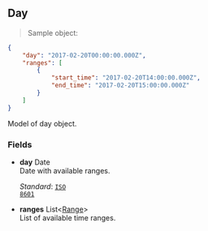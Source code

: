 
## Day

> Sample object:

```json
{
    "day": "2017-02-20T00:00:00.000Z",
    "ranges": [
        {
            "start_time": "2017-02-20T14:00:00.000Z",
            "end_time": "2017-02-20T15:00:00.000Z"
        }
    ]
}
```

Model of day object.


### Fields

* **day** <span class="param-type">Date</span> <br> Date with available ranges. <p>*Standard*: <code>[ISO 8601](https://en.wikipedia.org/wiki/ISO_8601)</code></p>
* **ranges** <span class="param-type">List\<[Range](#range)\></span> <br> List of available time ranges.

